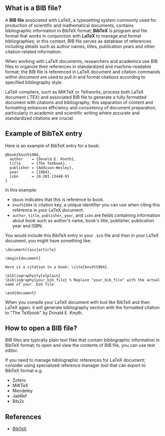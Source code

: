## What is a BIB file?

A **BIB file** associated with LaTeX, a typesetting system commonly used for production of scientific and mathematical documents, contains bibliographic information in BibTeX format; **BibTeX** is program and file format that works in conjunction with **LaTeX** to manage and format bibliographies; in this context, BIB file serves as database of references including details such as author names, titles, publication years and other citation-related information.

When working with LaTeX documents, researchers and academics use BIB files to organize their references in standardized and machine-readable format; the BIB file is referenced in LaTeX document and citation commands within document are used to pull in and format citations according to specified bibliography style.

LaTeX compilers, such as MiKTeX or TeXworks, process both LaTeX document (.TEX) and associated BIB file to generate a fully formatted document with citations and bibliography; this separation of content and formatting enhances efficiency and consistency of document preparation, particularly in academic and scientific writing where accurate and standardized citations are crucial.

## Example of BibTeX entry

Here is an example of BibTeX entry for a book:

```
@book{knuth1984,
  author    = {Donald E. Knuth},
  title     = {The TeXbook},
  publisher = {Addison-Wesley},
  year      = {1984},
  isbn      = {0-201-13448-9}
}
``` 

In this example:

-   `@book` indicates that this is reference to book.
-   `knuth1984` is citation key, a unique identifier you can use when citing this reference in your LaTeX document.
-   `author`, `title`, `publisher`, `year`, and `isbn` are fields containing information about book such as author's name, book's title, publisher, publication year and ISBN.

You would include this BibTeX entry in your `.bib` file and then in your LaTeX document, you might have something like:

```
\documentclass{article}

\begin{document}

Here is a citation to a book: \cite{knuth1984}.

\bibliographystyle{plain}
\bibliography{your_bib_file} % Replace "your_bib_file" with the actual name of your .bib file

\end{document}
``` 

When you compile your LaTeX document with tool like BibTeX and then LaTeX again, it will generate bibliography section with the formatted citation to "The TeXbook" by Donald E. Knuth.

## How to open a BIB file?

BIB files are typically plain text files that contain bibliographic information in BibTeX format; to open and view the contents of BIB file, you can use text editor.

If you need to manage bibliographic references for LaTeX document; consider using specialized reference manager tool that can export to BibTeX format e.g. 

- Zotero
- MiKTeX
- Mendeley
- JabRef
- Bib2x

## References
* [BibTeX](https://en.wikipedia.org/wiki/BibTeX)

